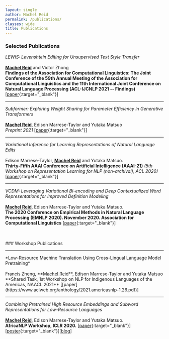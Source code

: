 ```yaml
---
layout: single
author: Machel Reid
permalink: /publications/
classes: wide
title: Publications
---
```


### Selected Publications 

*LEWIS: Levenshtein Editing for Unsupervised Text Style Transfer* <br /><br /> **<u>Machel Reid</u>** and Victor Zhong <br />  **Findings of the Association for Computational Linguistics: The Joint Conference of the 59th Annual Meeting of the Association for Computational Linguistics and the 11th International Joint Conference on Natural Language Processing (ACL-IJCNLP 2021 -- Findings)** [[paper](/resources/reid21lewis.pdf){:target="_blank"}]

<hr>

*Subformer: Exploring Weight Sharing for Parameter Efficiency in Generative Transformers* <br /><br /> **<u>Machel Reid</u>**, Edison Marrese-Taylor and Yutaka Matsuo <br />  *Preprint 2021* [[paper](/resources/subformer.pdf){:target="_blank"}]

<hr>

*Variational Inference for Learning Representations of Natural Language Edits* <br /><br /> Edison Marrese-Taylor, **<u>Machel Reid</u>** and Yutaka Matsuo. <br /> **Thirty-Fifth AAAI Conference on Artificial Intelligence (AAAI-21)** *(5th Workshop on Representation Learning for NLP (non-archival), ACL 2020)* [[paper](https://arxiv.org/pdf/2004.09143.pdf){:target="_blank"}]

<hr>

*VCDM: Leveraging Variational Bi-encoding and Deep Contextualized Word Representations for Improved Definition Modeling* <br /><br />  **<u>Machel Reid</u>**, Edison Marrese-Taylor and Yutaka Matsuo. <br /> **The 2020 Conference on Empirical Methods in Natural Language Processing (EMNLP 2020). November 2020. Association for Computational Linguistics** [[paper](/resources/reid20vcdm.pdf){:target="_blank"}]


<br>
<br>
### Workshop Publications
<hr>
*Low-Resource Machine Translation Using Cross-Lingual Language Model Pretraining* <br /><br /> Francis Zheng, **<u>Machel Reid</u>**, Edison Marrese-Taylor and Yutaka Matsuo <br /> **Shared Task, 1st Workshop on NLP for Indigenous Languages of the Americas, NAACL 2021** [[paper](https://www.aclweb.org/anthology/2021.americasnlp-1.26.pdf)]

<hr>

*Combining Pretrained High Resource Embeddings and Subword Representations for Low-Resource Languages* <br /><br /> **<u>Machel Reid</u>**, Edison Marrese-Taylor and Yutaka Matsuo. <br /> **AfricaNLP Workshop, ICLR 2020.** [[paper](https://arxiv.org/pdf/2003.04419.pdf){:target="_blank"}][[poster](/resources/africa-nlp.pdf){:target="_blank"}][[blog](/2020/03/02/combining-pretrained-high-resource-embeddings-and-subword-representations-for-low-resource-languages.html)]


